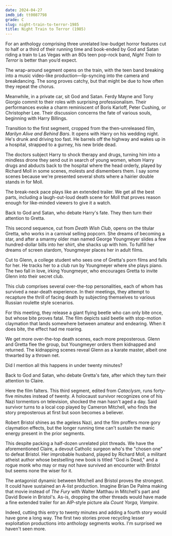 ```yaml
---
date: 2024-04-27
imdb_id: tt0087798
grade: C
slug: night-train-to-terror-1985
title: Night Train to Terror (1985)
---
```


For an anthology comprising three unrelated low-budget horror features cut to half or a third of their running time and book-ended by God and Satan riding a train to Las Vegas with an 80s teen pop-rock band, _Night Train to Terror_ is better than you’d expect.

<!-- end -->

The wrap-around segment opens on the train, with the teen band breaking into a music video-like production—lip-syncing into the camera and breakdancing. The song proves catchy, but that might be due to how often they repeat the chorus.

Meanwhile, in a private car, sit God and Satan. Ferdy Mayne and Tony Giorgio commit to their roles with surprising professionalism. Their performances evoke a charm reminiscent of Boris Karloff, Peter Cushing, or Christopher Lee. Their discussion concerns the fate of various souls, beginning with Harry Billings.

Transition to the first segment, cropped from the then-unreleased film, <span data-imdb-id="tt0104817">_Marilyn Alive and Behind Bars_</span>. It opens with Harry on his wedding night. He's drunk and driving too fast. He barrels off the highway and wakes up in a hospital, strapped to a gurney, his new bride dead.

The doctors subject Harry to shock therapy and drugs, turning him into a mindless drone they send out in search of young women, whom Harry drugs and abducts back to the hospital where the head orderly, played by Richard Moll in some scenes, molests and dismembers them. I say some scenes because we're presented several shots where a hairier double stands in for Moll.

The break-neck pace plays like an extended trailer. We get all the best parts, including a laugh-out-loud death scene for Moll that proves reason enough for like-minded viewers to give it a watch.

Back to God and Satan, who debate Harry's fate. They then turn their attention to Gretta.

This second sequence, cut from <span data-imdb-id="tt0085416">_Death Wish Club_</span>, opens on the titular Gretta, who works in a carnival selling popcorn. She dreams of becoming a star, and after a smarmy older man named George Youngmeyer slides a few hundred-dollar bills into her shirt, she shacks up with him. To fulfill her dreams of screen stardom, Youngmeyer places her in adult films.

Cut to Glenn, a college student who sees one of Gretta's porn films and falls for her. He tracks her to a club run by Youngmeyer where she plays piano. The two fall in love, irking Youngmeyer, who encourages Gretta to invite Glenn into their secret club.

This club comprises several over-the-top personalities, each of whom has survived a near-death experience. In their meetings, they attempt to recapture the thrill of facing death by subjecting themselves to various Russian roulette style scenarios.

For this meeting, they release a giant flying beetle who can only bite once, but whose bite proves fatal. The film depicts said beetle with stop-motion claymation that lands somewhere between amateur and endearing. When it does bite, the effect had me roaring.

We get more over-the-top death scenes, each more preposterous. Glenn and Gretta flee the group, but Youngmeyer orders them kidnapped and returned. The kidnapping scenes reveal Glenn as a karate master, albeit one thwarted by a thrown net.

Did I mention all this happens in under twenty minutes?

Back to God and Satan, who debate Gretta's fate, after which they turn their attention to Claire.

Here the film falters. This third segment, edited from <span data-imdb-id="tt0080506">_Cataclysm_</span>, runs forty-five minutes instead of twenty. A holocaust survivor recognizes one of his Nazi tormentors on television, shocked the man hasn't aged a day. Said survivor turns to a local cop played by Cameron Mitchell, who finds the story preposterous at first but soon becomes a believer.

Robert Bristol shines as the ageless Nazi, and the film proffers more gory claymation effects, but the longer running time can't sustain the manic energy present in the prior segments.

This despite packing a half-dozen unrelated plot threads. We have the aforementioned Claire, a devout Catholic surgeon who's the "chosen one" to defeat Bristol. Her improbable husband, played by Richard Moll, a militant atheist author whose bestselling new book is titled "God is Dead," and a rogue monk who may or may not have survived an encounter with Bristol but seems none the wiser for it.

The antagonist dynamic between Mitchell and Bristol proves the strongest. It could have sustained an A-list production. Imagine Brian De Palma making that movie instead of <span data-imdb-id="tt0077588">_The Fury_</span> with Walter Matthau in Mitchell's part and David Bowie in Bristol's. As-is, dropping the other threads would have made a fine extended trailer for an AIP-style picture ala <span data-imdb-id="tt0066952">_Count Yorga, Vampire_</span>.

Indeed, cutting this entry to twenty minutes and adding a fourth story would have gone a long way. The first two stories prove recycling lesser exploitation productions into anthology segments works. I'm surprised we haven't seen more.
